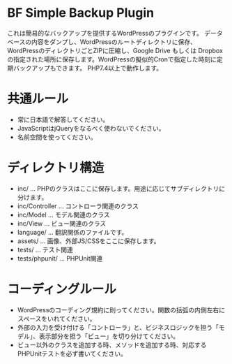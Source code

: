 # BF Simple Backup Plugin
これは簡易的なバックアップを提供するWordPressのプラグインです。
データベースの内容をダンプし、WordPressのルートディレクトリに保存、WordPressのディレクトリごとZIPに圧縮し、Google Drive もしくは Dropboxの指定された場所に保存します。WordPressの擬似的Cronで指定した時刻に定期バックアップもできます。
PHP7.4以上で動作します。

# 共通ルール
- 常に日本語で解答してください。
- JavaScriptはjQueryをなるべく使わないでください。
- 名前空間を使ってください。

# ディレクトリ構造
- inc/  ...  PHPのクラスはここに保存します。用途に応じてサブディレクトリに分けます。
- inc/Controller ... コントローラ関連のクラス
- inc/Model ... モデル関連のクラス
- inc/View ... ビュー関連のクラス
- language/ ... 翻訳関係のファイルです。
- assets/ ... 画像、外部JS/CSSをここに保存します。
- tests/ ... テスト関連
- tests/phpunit/ ... PHPUnit関連

# コーディングルール
- WordPressのコーディング規約に則ってください。関数の括弧の内側左右にスペースをいれてください。
- 外部の入力を受け付ける「コントローラ」と、ビジネスロジックを担う「モデル」、表示部分を担う「ビュー」を切り分けてください。
- ビュー以外のクラスを追加する時、メソッドを追加する時、対応するPHPUnitテストを必ず書いてください。


